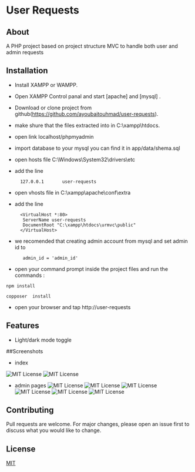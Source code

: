 # User Requests



## About

A PHP project based on project structure MVC to handle both user and admin requests

## Installation


+ Install XAMPP or WAMPP.

+ Open XAMPP Control panal and start [apache] and [mysql] .

+ Download or clone project from github(https://github.com/ayoubaitouhmad/user-requests).
+ make shure that the files extracted into in C:\xampp\htdocs.
+ open link localhost/phpmyadmin
+ import database to your mysql you can find it in app/data/shema.sql
+ open hosts file C:\Windows\System32\drivers\etc
+ add the line
    ```
      127.0.0.1       user-requests       
  ```       
+ open vhosts file in C:\xampp\apache\conf\extra
+ add the line
  ```shell
    <VirtualHost *:80>
     ServerName user-requests
     DocumentRoot "C:\xampp\htdocs\urmvc\public"
    </VirtualHost>    
  ```                      
+ we recomended that creating admin account from mysql and set admin id to
   ```shell
      admin_id = 'admin_id'
  ```  
+ open your command prompt inside the project files and run the commands :

`npm install`

`copposer  install`

+ open your browser and tap  http://user-requests

## Features

- Light/dark mode toggle




##Screenshots
               
+ index 

![MIT License](https://github.com/ayoubaitouhmad/user-requests/tree/master/public/img/img/overview/index.png)
![MIT License](https://github.com/ayoubaitouhmad/user-requests/tree/master/public/img/img/overview/index1.png)
+ admin pages
![MIT License](https://github.com/ayoubaitouhmad/user-requests/tree/master/public/img/img/overview/admin_signup.png)
![MIT License](https://github.com/ayoubaitouhmad/user-requests/tree/master/public/img/img/overview/admin_home.png)
![MIT License](https://github.com/ayoubaitouhmad/user-requests/tree/master/public/img/img/overview/users.png)
![MIT License](https://github.com/ayoubaitouhmad/user-requests/tree/master/public/img/img/overview/requests.png)
![MIT License](https://github.com/ayoubaitouhmad/user-requests/tree/master/public/img/img/overview/settings.png)
![MIT License](https://github.com/ayoubaitouhmad/user-requests/tree/master/public/img/img/overview/notifications_admin.png)





## Contributing
Pull requests are welcome. For major changes, please open an issue first to discuss what you would like to change.


## License
[MIT](https://choosealicense.com/licenses/mit/)
